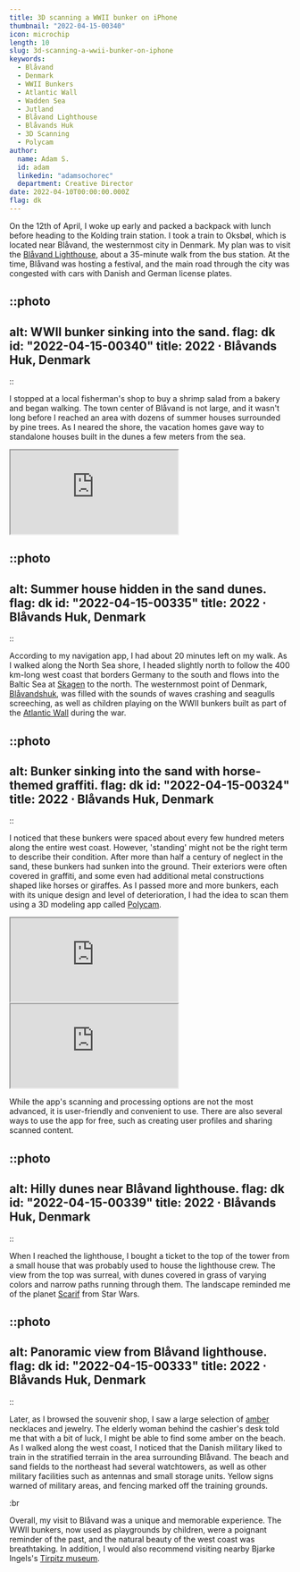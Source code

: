 ```yaml
---
title: 3D scanning a WWII bunker on iPhone
thumbnail: "2022-04-15-00340"
icon: microchip
length: 10
slug: 3d-scanning-a-wwii-bunker-on-iphone
keywords:
  - Blåvand
  - Denmark
  - WWII Bunkers
  - Atlantic Wall
  - Wadden Sea
  - Jutland
  - Blåvand Lighthouse
  - Blåvands Huk
  - 3D Scanning
  - Polycam
author:
  name: Adam S.
  id: adam
  linkedin: "adamsochorec"
  department: Creative Director
date: 2022-04-10T00:00:00.000Z
flag: dk
---
```


On the 12th of April, I woke up early and packed a backpack with lunch before heading to the Kolding train station. I took a train to Oksbøl, which is located near Blåvand, the westernmost city in Denmark. My plan was to visit the [Blåvand Lighthouse](https://en.wikipedia.org/wiki/Bl%C3%A5vand_Lighthouse), about a 35-minute walk from the bus station. At the time, Blåvand was hosting a festival, and the main road through the city was congested with cars with Danish and German license plates.

::photo
---
alt: WWII bunker sinking into the sand.
flag: dk
id: "2022-04-15-00340"
title: 2022 ⋅ Blåvands Huk, Denmark
---
::

I stopped at a local fisherman's shop to buy a shrimp salad from a bakery and began walking. The town center of Blåvand is not large, and it wasn't long before I reached an area with dozens of summer houses surrounded by pine trees. As I neared the shore, the vacation homes gave way to standalone houses built in the dunes a few meters from the sea.

<iframe title='Map of Blåvands Huk' src='https://www.google.com/maps/embed?pb=!1m18!1m12!1m3!1d230514.95742332027!2d7.9101174183203184!3d55.591246469354545!2m3!1f0!2f0!3f0!3m2!1i1024!2i768!4f13.1!3m3!1m2!1s0x464ac242a22f1f7f%3A0x4e7f7a444252009a!2sBl%C3%A5vandshuk%20Fyr!5e0!3m2!1sen!2scz!4v1730815918307!5m2!1sen!2scz' allowfullscreen='' loading='lazy' referrerpolicy='no-referrer-when-downgrade'></iframe>

::photo
---
alt: Summer house hidden in the sand dunes.
flag: dk
id: "2022-04-15-00335"
title: 2022 ⋅ Blåvands Huk, Denmark
---
::

According to my navigation app, I had about 20 minutes left on my walk. As I walked along the North Sea shore, I headed slightly north to follow the 400 km-long west coast that borders Germany to the south and flows into the Baltic Sea at [Skagen](https://en.wikipedia.org/wiki/Skagen) to the north. The westernmost point of Denmark, [Blåvandshuk](https://en.wikipedia.org/wiki/Bl%C3%A5vandshuk), was filled with the sounds of waves crashing and seagulls screeching, as well as children playing on the WWII bunkers built as part of the [Atlantic Wall](https://en.wikipedia.org/wiki/Atlantic_Wall) during the war.

::photo
---
alt: Bunker sinking into the sand with horse-themed graffiti.
flag: dk
id: "2022-04-15-00324"
title: 2022 ⋅ Blåvands Huk, Denmark
---
::

I noticed that these bunkers were spaced about every few hundred meters along the entire west coast. However, 'standing' might not be the right term to describe their condition. After more than half a century of neglect in the sand, these bunkers had sunken into the ground. Their exteriors were often covered in graffiti, and some even had additional metal constructions shaped like horses or giraffes. As I passed more and more bunkers, each with its unique design and level of deterioration, I had the idea to scan them using a 3D modeling app called [Polycam](https://poly.cam).


<iframe class='sketchfab' title='3D model of bunker' src='https://sketchfab.com/models/dd16bb89f8844760ab31396d495fd0ce/embed?autospin=1&ui_theme=dark&dnt=1'></iframe>
<iframe class='sketchfab' title='3D model of bunker' src='https://sketchfab.com/models/37e4150677634273954aa6e69434ec15/embed?autospin=1&ui_theme=dark&dnt=1'></iframe>

While the app's scanning and processing options are not the most advanced, it is user-friendly and convenient to use. There are also several ways to use the app for free, such as creating user profiles and sharing scanned content.

::photo
---
alt: Hilly dunes near Blåvand lighthouse.
flag: dk
id: "2022-04-15-00339"
title: 2022 ⋅ Blåvands Huk, Denmark
---
::

When I reached the lighthouse, I bought a ticket to the top of the tower from a small house that was probably used to house the lighthouse crew. The view from the top was surreal, with dunes covered in grass of varying colors and narrow paths running through them. The landscape reminded me of the planet [Scarif](https://www.starwars.com/databank/scarif) from Star Wars.

::photo
---
alt: Panoramic view from Blåvand lighthouse.
flag: dk
id: "2022-04-15-00333"
title: 2022 ⋅ Blåvands Huk, Denmark
---
::

Later, as I browsed the souvenir shop, I saw a large selection of [amber](https://en.wikipedia.org/wiki/Amber) necklaces and jewelry. The elderly woman behind the cashier's desk told me that with a bit of luck, I might be able to find some amber on the beach. As I walked along the west coast, I noticed that the Danish military liked to train in the stratified terrain in the area surrounding Blåvand. The beach and sand fields to the northeast had several watchtowers, as well as other military facilities such as antennas and small storage units. Yellow signs warned of military areas, and fencing marked off the training grounds.

:br

Overall, my visit to Blåvand was a unique and memorable experience. The WWII bunkers, now used as playgrounds by children, were a poignant reminder of the past, and the natural beauty of the west coast was breathtaking. In addition, I would also recommend visiting nearby Bjarke Ingels's [Tirpitz museum](https://tirpitz.dk/).